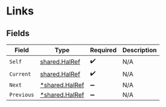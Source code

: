 # Links


## Fields

| Field                                                  | Type                                                   | Required                                               | Description                                            |
| ------------------------------------------------------ | ------------------------------------------------------ | ------------------------------------------------------ | ------------------------------------------------------ |
| `Self`                                                 | [shared.HalRef](../../../pkg/models/shared/halref.md)  | :heavy_check_mark:                                     | N/A                                                    |
| `Current`                                              | [shared.HalRef](../../../pkg/models/shared/halref.md)  | :heavy_check_mark:                                     | N/A                                                    |
| `Next`                                                 | [*shared.HalRef](../../../pkg/models/shared/halref.md) | :heavy_minus_sign:                                     | N/A                                                    |
| `Previous`                                             | [*shared.HalRef](../../../pkg/models/shared/halref.md) | :heavy_minus_sign:                                     | N/A                                                    |